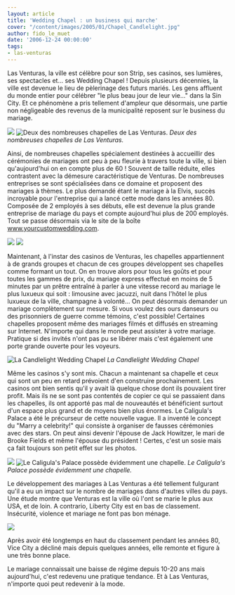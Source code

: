 ```yaml
---
layout: article
title: 'Wedding Chapel : un business qui marche'
cover: "/content/images/2005/01/Chapel_Candlelight.jpg"
author: fido_le_muet
date: '2006-12-24 00:00:00'
tags:
- las-venturas
---
```


Las Venturas, la ville est célèbre pour son Strip, ses casinos, ses lumières, ses spectacles et... ses Wedding Chapel ! Depuis plusieurs décennies, la ville est devenue le lieu de pèlerinage des futurs mariés. Les gens affluent du monde entier pour célébrer "le plus beau jour de leur vie..." dans la Sin City. Et ce phénomène a pris tellement d'ampleur que désormais, une partie non négligeable des revenus de la municipalité reposent sur le business du mariage.

![](/content/images/2005/01/Chapel_Eternal_Flame.jpg)
![Deux des nombreuses chapelles de Las Venturas.](/content/images/2005/01/Chapel_Little_White.jpg)
_Deux des nombreuses chapelles de Las Venturas._

Ainsi, de nombreuses chapelles spécialement destinées à accueillir des cérémonies de mariages ont peu à peu fleurie à travers toute la ville, si bien qu'aujourd'hui on en compte plus de 60 ! Souvent de taille réduite, elles contrastent avec la démesure caractéristique de Venturas. De nombreuses entreprises se sont spécialisées dans ce domaine et proposent des mariages à thèmes. Le plus demandé étant le mariage à la Elvis, succès incroyable pour l'entreprise qui a lancé cette mode dans les années 80. Composée de 2 employés à ses débuts, elle est devenue la plus grande entreprise de mariage du pays et compte aujourd'hui plus de 200 employés. Tout se passe désormais via le site de la boîte www.yourcustomwedding.com.

![](/content/images/2005/01/Chapel_Erotic.jpg)
![](/content/images/2005/01/Chapel_Grace_Land.jpg)

Maintenant, à l'instar des casinos de Venturas, les chapelles appartiennent à de grands groupes et chacun de ces groupes développent ses chapelles comme formant un tout. On en trouve alors pour tous les goûts et pour toutes les gammes de prix, du mariage express effectué en moins de 5 minutes par un prêtre entraîné à parler à une vitesse record au mariage le plus luxueux qui soit : limousine avec jacuzzi, nuit dans l'hôtel le plus luxueux de la ville, champagne à volonté... On peut désormais demander un mariage complètement sur mesure. Si vous voulez des ours danseurs ou des prisonniers de guerre comme témoins, c'est possible! Certaines chapelles proposent même des mariages filmés et diffusés en streaming sur Internet. N'importe qui dans le monde peut assister à votre mariage. Pratique si des invités n'ont pas pu se libérer mais c'est également une porte grande ouverte pour les voyeurs.

![La Candlelight Wedding Chapel](/content/images/2005/01/Chapel_Candlelight.jpg)
_La Candlelight Wedding Chapel_

Même les casinos s'y sont mis. Chacun a maintenant sa chapelle et ceux qui sont un peu en retard prévoient d'en construire prochainement. Les casinos ont bien sentis qu'il y avait là quelque chose dont ils pouvaient tirer profit. Mais ils ne se sont pas contentés de copier ce qui se passaient dans les chapelles, ils ont apporté pas mal de nouveautés et bénéficient surtout d'un espace plus grand et de moyens bien plus énormes. Le Caligula's Palace a été le précurseur de cette nouvelle vague. Il a inventé le concept du "Marry a celebrity!" qui consiste&nbsp;à organiser de fausses cérémonies avec des stars. On peut ainsi devenir l'épouse de Jack Howitzer, le mari de Brooke Fields et même l'épouse du président ! Certes, c'est un sosie mais ça fait toujours son petit effet sur les photos.

![](/content/images/2005/01/Chapel_Caligula_1.jpg)
![Le Caligula's Palace possède évidemment une chapelle.](/content/images/2005/01/Chapel_Caligula_2.jpg)
_Le Caligula's Palace possède évidemment une chapelle._

Le développement des mariages à Las Venturas a été tellement fulgurant qu'il a eu un impact sur le nombre de mariages dans d'autres villes du pays. Une étude montre que Venturas est la ville où l'ont se marie le plus aux USA, et de loin. A contrario, Liberty City est en bas de classement. Insécurité, violence et mariage ne font pas bon ménage.

![](/content/images/2005/01/Chapel_Graphic.jpg)

Après avoir été longtemps en haut du classement pendant les années 80, Vice City a décliné mais depuis quelques années, elle remonte et figure à une très bonne place.

Le mariage connaissait une baisse de régime depuis 10-20 ans mais aujourd'hui, c'est redevenu une pratique tendance. Et à Las Venturas, n'importe quoi peut redevenir à la mode.